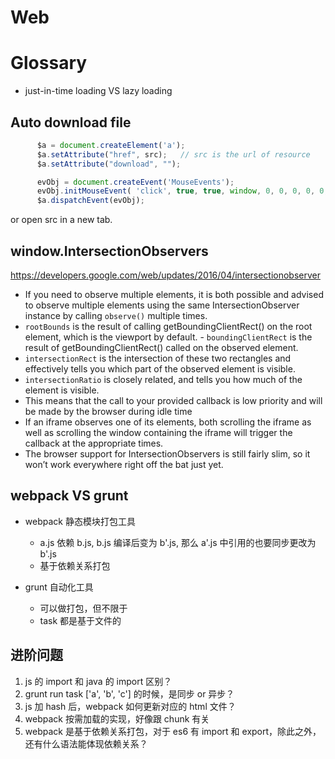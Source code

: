 # Web

# Glossary

- just-in-time loading VS lazy loading

## Auto download file

```js
      $a = document.createElement('a');
      $a.setAttribute("href", src);   // src is the url of resource
      $a.setAttribute("download", "");

      evObj = document.createEvent('MouseEvents');
      evObj.initMouseEvent( 'click', true, true, window, 0, 0, 0, 0, 0, false, false, true, false, 0, null);
      $a.dispatchEvent(evObj);

```

or open src in a new tab.

## window.IntersectionObservers

https://developers.google.com/web/updates/2016/04/intersectionobserver

- If you need to observe multiple elements, it is both possible and advised to observe multiple elements using the same IntersectionObserver instance by calling `observe()` multiple times.
- `rootBounds` is the result of calling getBoundingClientRect() on the root element, which is the viewport by default. - `boundingClientRect` is the result of getBoundingClientRect() called on the observed element.
- `intersectionRect` is the intersection of these two rectangles and effectively tells you which part of the observed element is visible.
- `intersectionRatio` is closely related, and tells you how much of the element is visible.
- This means that the call to your provided callback is low priority and will be made by the browser during idle time
- If an iframe observes one of its elements, both scrolling the iframe as well as scrolling the window containing the iframe will trigger the callback at the appropriate times.
- The browser support for IntersectionObservers is still fairly slim, so it won’t work everywhere right off the bat just yet.

## webpack VS grunt

- webpack 静态模块打包工具
    - a.js 依赖 b.js, b.js 编译后变为 b'.js, 那么 a'.js 中引用的也要同步更改为 b'.js
    - 基于依赖关系打包

- grunt 自动化工具
    - 可以做打包，但不限于
    - task 都是基于文件的

## 进阶问题

1. js 的 import 和 java 的 import 区别？
2. grunt run task ['a', 'b', 'c'] 的时候，是同步 or 异步？
3. js 加 hash 后，webpack 如何更新对应的 html 文件？
4. webpack 按需加载的实现，好像跟 chunk 有关
5. webpack 是基于依赖关系打包，对于 es6 有 import 和 export，除此之外，还有什么语法能体现依赖关系？

